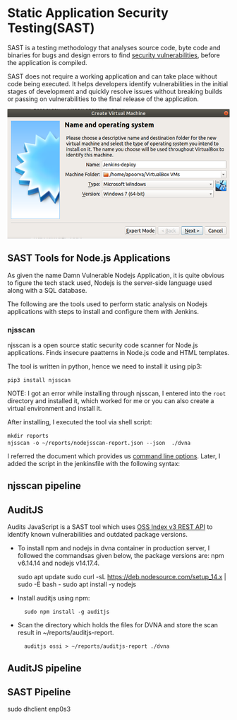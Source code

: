 # Static Application Security Testing(SAST)

SAST is a testing methodology that analyses source code, byte code and binaries for bugs and design errors to find [security vulnerabilities](https://www.synopsys.com/blogs/software-security/types-of-security-vulnerabilities/), before the application is compiled. 

SAST does not require a working application and can take place without code being executed. It helps developers identify vulnerabilities in the initial stages of development and quickly resolve issues without breaking builds or passing on vulnerabilities to the final release of the application.

![image](pictures/1.png)
## SAST Tools for Node.js Applications

As given the name Damn Vulnerable Nodejs Application, it is quite obvious to figure the tech stack used, Nodejs is the server-side language used along with a SQL database.  

The following are the tools used to perform static analysis on Nodejs applications with steps to install and configure them with Jenkins.


### njsscan

njsscan is a open source static security code scanner for Node.js applications. Finds insecure paatterns in Node.js code and HTML templates.

The tool is written in python, hence we need to install it using pip3:

    pip3 install njsscan 

NOTE: I got an error while installing through njsscan, I entered into the `root` directory and installed it, which worked for me or you can also create a virtual environment and install it.


After installing, I executed the tool via shell script:

    mkdir reports
    njsscan -o ~/reports/nodejsscan-report.json --json  ./dvna

I referred the document which provides us [command line options](https://github.com/ajinabraham/njsscan#command-line-options). Later, I added the script in the jenkinsfile with the following syntax:

## njsscan pipeline


## AuditJS

Audits JavaScript is a SAST tool which uses [OSS Index v3 REST API](https://ossindex.sonatype.org/rest) to identify known vulnerabilities and outdated package versions.

- To install npm and nodejs in dvna container in production server, I followed the commandsas given below, the package versions are: npm v6.14.14 and nodejs v14.17.4.

    sudo apt update
    sudo curl -sL https://deb.nodesource.com/setup_14.x | sudo -E bash -
    sudo apt install -y nodejs

- Install auditjs using npm:
  
        sudo npm install -g auditjs
- Scan the directory which holds the files for DVNA and store the scan result in ~/reports/auditjs-report.

        auditjs ossi > ~/reports/auditjs-report ./dvna

## AuditJS pipeline


## SAST Pipeline

sudo dhclient enp0s3
